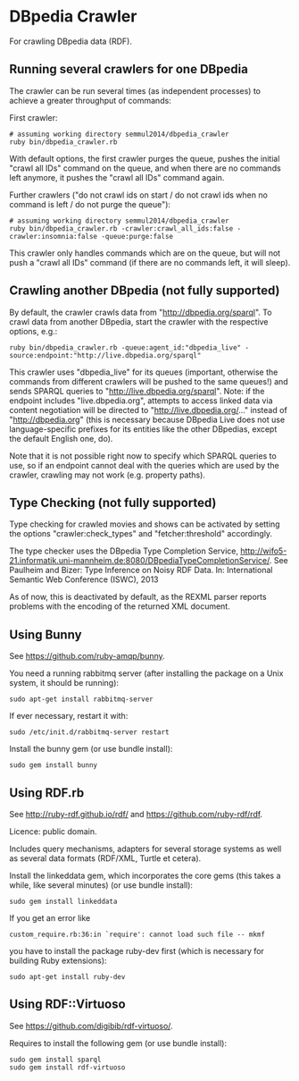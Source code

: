 # DBpedia Crawler

For crawling DBpedia data (RDF).

## Running several crawlers for one DBpedia

The crawler can be run several times (as independent processes) to achieve a
greater throughput of commands:

First crawler:

    # assuming working directory semmul2014/dbpedia_crawler
    ruby bin/dbpedia_crawler.rb

With default options, the first crawler purges the queue, pushes the initial "crawl all IDs" command on the queue,
and when there are no commands left anymore, it pushes the "crawl all IDs" command again.

Further crawlers ("do not crawl ids on start / do not crawl ids when no command is left / do not purge the queue"):

    # assuming working directory semmul2014/dbpedia_crawler
    ruby bin/dbpedia_crawler.rb -crawler:crawl_all_ids:false -crawler:insomnia:false -queue:purge:false

This crawler only handles commands which are on the queue, but will not push a "crawl all IDs" command (if there 
are no commands left, it will sleep).

## Crawling another DBpedia (not fully supported)

By default, the crawler crawls data from "http://dbpedia.org/sparql".
To crawl data from another DBpedia, start the crawler with the respective options, e.g.:

    ruby bin/dbpedia_crawler.rb -queue:agent_id:"dbpedia_live" -source:endpoint:"http://live.dbpedia.org/sparql"

This crawler uses "dbpedia_live" for its queues (important, otherwise the commands from different crawlers will
be pushed to the same queues!) and sends SPARQL queries to "http://live.dbpedia.org/sparql". Note: if the endpoint
includes "live.dbpedia.org", attempts to access linked data via content negotiation will be directed to
"http://live.dbpedia.org/..." instead of "http://dbpedia.org" (this is necessary because DBpedia Live does not use
language-specific prefixes for its entities like the other DBpedias, except the default English one, do).

Note that it is not possible right now to specify which SPARQL queries to use, so if an endpoint cannot deal
with the queries which are used by the crawler, crawling may not work (e.g. property paths).

## Type Checking (not fully supported)

Type checking for crawled movies and shows can be activated by setting the options "crawler:check_types"
and "fetcher:threshold" accordingly. 

The type checker uses the DBpedia Type Completion Service,
http://wifo5-21.informatik.uni-mannheim.de:8080/DBpediaTypeCompletionService/.
See Paulheim and Bizer: Type Inference on Noisy RDF Data. In: International Semantic Web Conference (ISWC), 2013

As of now, this is deactivated by default, as the REXML parser reports problems with the encoding of 
the returned XML document.

## Using Bunny

See https://github.com/ruby-amqp/bunny.

You need a running rabbitmq server (after installing the package on a Unix system, 
it should be running):

    sudo apt-get install rabbitmq-server

If ever necessary, restart it with:

    sudo /etc/init.d/rabbitmq-server restart

Install the bunny gem (or use bundle install):

    sudo gem install bunny

## Using RDF.rb

See http://ruby-rdf.github.io/rdf/ and https://github.com/ruby-rdf/rdf.

Licence: public domain.

Includes query mechanisms, adapters for several storage systems
as well as several data formats (RDF/XML, Turtle et cetera).

Install the linkeddata gem, which incorporates the core gems (this takes a while,
like several minutes) (or use bundle install):

    sudo gem install linkeddata 

If you get an error like 

    custom_require.rb:36:in `require': cannot load such file -- mkmf

you have to install the package ruby-dev first (which is necessary for 
building Ruby extensions):

    sudo apt-get install ruby-dev

## Using RDF::Virtuoso

See https://github.com/digibib/rdf-virtuoso/.

Requires to install the following gem (or use bundle install):

    sudo gem install sparql 
    sudo gem install rdf-virtuoso 

